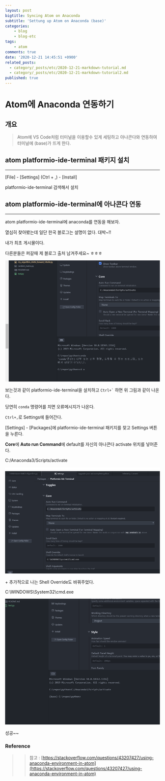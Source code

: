 ```yaml
---
layout: post
bigtitle: Syncing Atom on Anaconda
subtitle: 'Settung up Atom on Anaconda (base)'
categories:
    - blog
    - blog-etc
tags:
    - atom
comments: true
date: '2020-12-21 14:45:51 +0900'
related_posts:
  - category/_posts/etc/2020-12-21-markdown-tutorial.md
  - category/_posts/etc/2020-12-21-markdown-tutorial2.md
published: true
---
```


# Atom에 Anaconda 연동하기

## 개요
> Atom에 VS Code처럼 터미널을 이용할수 있게 세팅하고 아나콘다와 연동하여 터미널에 (base)가 뜨게 한다.


## atom platformio-ide-terminal 패키지 설치
---

[File] - [Settings] (Ctrl + ,) - [Install]

platformio-ide-terminal 검색해서 설치



## atom platformio-ide-terminal에 아나콘다 연동
---
atom platformio-ide-terminal에 anaconda를 연동을 해보자.

열심히 찾아봤는데 일단 한국 블로그는 설명이 없다. 대박~!!

내가 최초 게시물이다.

다른분들은 퍼갈때 제 블로그 출처 남겨주세요~ ㅎㅎㅎ

![그림1](/assets/img/Blog/Etc/setting/atom-conda1.png)

보는것과 같이 platformio-ide-terminal을 설치하고 <code>Ctrl+\`</code> 하면 위 그림과 같이 나온다.

당연히 <code>conda</code> 명령어를 치면 오류메시지가 나온다.

<code>Ctrl+,</code>로 Settings에 들어간다.

[Settings] - [Packages]에  platformio-ide-terminal 패키지를 찾고 Settings 버튼을 누른다.

**Core**에 **Auto run Command**에 default를 자신의 아나콘다 activate 위치를 넣어준다.

C:/Anaconda3/Scripts/activate

![그림2](/assets/img/Blog/Etc/setting/atom-conda2.png)

\+ 추가적으로 나는 Shell Override도 바꿔주었다.

C:\WINDOWS\System32\cmd.exe

![그림3](/assets/img/Blog/Etc/setting/atom-conda3.png)

성공~~

### Reference
> > 참고 : [https://stackoverflow.com/questions/43207427/using-anaconda-environment-in-atom](https://stackoverflow.com/questions/43207427/using-anaconda-environment-in-atom)
